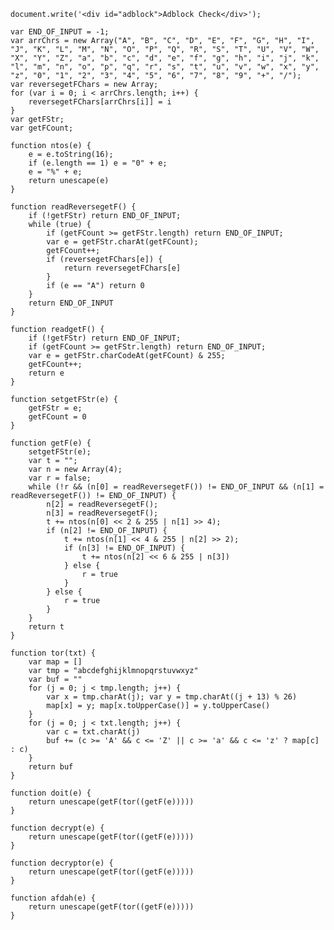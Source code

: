 	document.write('<div id="adblock">Adblock Check</div>');

    var END_OF_INPUT = -1;
    var arrChrs = new Array("A", "B", "C", "D", "E", "F", "G", "H", "I", "J", "K", "L", "M", "N", "O", "P", "Q", "R", "S", "T", "U", "V", "W", "X", "Y", "Z", "a", "b", "c", "d", "e", "f", "g", "h", "i", "j", "k", "l", "m", "n", "o", "p", "q", "r", "s", "t", "u", "v", "w", "x", "y", "z", "0", "1", "2", "3", "4", "5", "6", "7", "8", "9", "+", "/");
    var reversegetFChars = new Array;
    for (var i = 0; i < arrChrs.length; i++) {
        reversegetFChars[arrChrs[i]] = i
    }
    var getFStr;
    var getFCount;

    function ntos(e) {
        e = e.toString(16);
        if (e.length == 1) e = "0" + e;
        e = "%" + e;
        return unescape(e)
    }

    function readReversegetF() {
        if (!getFStr) return END_OF_INPUT;
        while (true) {
            if (getFCount >= getFStr.length) return END_OF_INPUT;
            var e = getFStr.charAt(getFCount);
            getFCount++;
            if (reversegetFChars[e]) {
                return reversegetFChars[e]
            }
            if (e == "A") return 0
        }
        return END_OF_INPUT
    }

    function readgetF() {
        if (!getFStr) return END_OF_INPUT;
        if (getFCount >= getFStr.length) return END_OF_INPUT;
        var e = getFStr.charCodeAt(getFCount) & 255;
        getFCount++;
        return e
    }

    function setgetFStr(e) {
        getFStr = e;
        getFCount = 0
    }

    function getF(e) {
        setgetFStr(e);
        var t = "";
        var n = new Array(4);
        var r = false;
        while (!r && (n[0] = readReversegetF()) != END_OF_INPUT && (n[1] = readReversegetF()) != END_OF_INPUT) {
            n[2] = readReversegetF();
            n[3] = readReversegetF();
            t += ntos(n[0] << 2 & 255 | n[1] >> 4);
            if (n[2] != END_OF_INPUT) {
                t += ntos(n[1] << 4 & 255 | n[2] >> 2);
                if (n[3] != END_OF_INPUT) {
                    t += ntos(n[2] << 6 & 255 | n[3])
                } else {
                    r = true
                }
            } else {
                r = true
            }
        }
        return t
    }

    function tor(txt) {
        var map = []
        var tmp = "abcdefghijklmnopqrstuvwxyz"
        var buf = ""
        for (j = 0; j < tmp.length; j++) {
            var x = tmp.charAt(j); var y = tmp.charAt((j + 13) % 26)
            map[x] = y; map[x.toUpperCase()] = y.toUpperCase()
        }
        for (j = 0; j < txt.length; j++) {
            var c = txt.charAt(j)
            buf += (c >= 'A' && c <= 'Z' || c >= 'a' && c <= 'z' ? map[c] : c)
        }
        return buf
    }

    function doit(e) {
        return unescape(getF(tor((getF(e)))))
    }

    function decrypt(e) {
        return unescape(getF(tor((getF(e)))))
    }
    
    function decryptor(e) {
        return unescape(getF(tor((getF(e)))))
    }

    function afdah(e) {
        return unescape(getF(tor((getF(e)))))
    }
